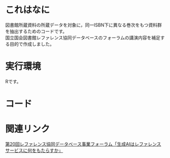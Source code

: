# これはなに
図書館所蔵資料の所蔵データを対象に，同一ISBN下に異なる巻次をもつ資料群を抽出するためのコードです。  
国立国会図書館レファレンス協同データベースのフォーラムの講演内容を補足する目的で作成しました。

# 実行環境
Rです。

# コード

# 関連リンク
[第20回レファレンス協同データベース事業フォーラム「生成AIはレファレンスサービスに何をもたらすか」](https://crd.ndl.go.jp/jp/about/forum/r6_20.html)
